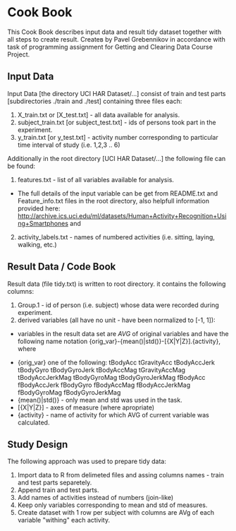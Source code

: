 # Cook Book
This Cook Book describes input data and result tidy dataset together with all steps to create result.
Createв by Pavel Grebennikov in accordance with task of programming assignment for Getting and Clearing Data Course Project.

## Input Data
Input Data [the directory UCI HAR Dataset/...] consist of train and test parts [subdirectories ./train and ./test] containing three files each:
1. X_train.txt or [X_test.txt] - all data available for analysis.
2. subject_train.txt [or subject_test.txt] - ids of persons took part in the experiment. 
3. y_train.txt [or y_test.txt] - activity number corresponding to particular time interval of study (i.e. 1,2,3 .. 6) 

Additionally in the root directory [UCI HAR Dataset/...] the following file can be found:
1. features.txt - list of all variables available for analysis.
  * The full details of the input variable can be get from README.txt and Feature_info.txt files in the root directory, also helpfull information provided here: http://archive.ics.uci.edu/ml/datasets/Human+Activity+Recognition+Using+Smartphones and 
2. activity_labels.txt - names of numbered activities (i.e. sitting, laying, walking, etc.)

## Result Data / Code Book
Result data (file tidy.txt) is written to root directory. it contains the following columns:
1. Group.1 - id of person (i.e. subject) whose data were recorded during experiment.
2. derived variables (all have no unit - have been normalized to [-1, 1]):
  * variables in the result data set are _AVG_ of original variables and have the following name  notation {orig_var}-{mean()|std()}-[{X|Y|Z}].{activity}, where
   +  {orig_var} one of the following: 
tBodyAcc tGravityAcc tBodyAccJerk tBodyGyro tBodyGyroJerk tBodyAccMag tGravityAccMag  tBodyAccJerkMag tBodyGyroMag tBodyGyroJerkMag
fBodyAcc fBodyAccJerk fBodyGyro fBodyAccMag fBodyAccJerkMag fBodyGyroMag fBodyGyroJerkMag
   + {mean()|std()} - only mean and std was used in the task.
   + [{X|Y|Z}] - axes of measure (where apropriate)
   + {activity} -  name of activity for which AVG of current variable was calculated.

## Study Design
The following approach was used to prepare tidy data:
1. Import data to R from delimeted files and assing columns names - train and test parts separetely.
2. Append train and test parts.
3. Add names of activities instead of numbers (join-like)
4. Keep only variables corresponding to mean and std of measures.
5. Create dataset with 1 row per subject with columns are AVg of each variable "withing" each activity.
